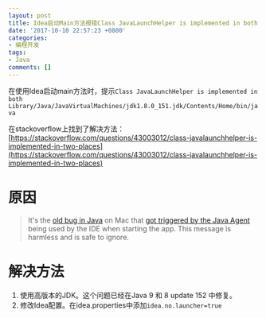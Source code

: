 ```yaml
---
layout: post
title: Idea启动Main方法报错Class JavaLaunchHelper is implemented in both
date: '2017-10-10 22:57:23 +0800'
categories:
- 编程开发
tags:
- Java
comments: []
---
```

在使用Idea启动main方法时，提示`Class JavaLaunchHelper is implemented in both Library/Java/JavaVirtualMachines/jdk1.8.0_151.jdk/Contents/Home/bin/java`

在stackoverflow上找到了解决方法：[https://stackoverflow.com/questions/43003012/class-javalaunchhelper-is-implemented-in-two-places](https://stackoverflow.com/questions/43003012/class-javalaunchhelper-is-implemented-in-two-places)

# 原因

> It's the [old bug in Java](https://bugs.openjdk.java.net/browse/JDK-8022291) on Mac that [got triggered by the Java Agent](https://github.com/JetBrains/intellij-community/commit/4fde1be3df5f7c145f943a969eb261e32bf72ef6) being used by the IDE when starting the app. This message is harmless and is safe to ignore.

# 解决方法

1. 使用高版本的JDK。这个问题已经在Java 9 和 8 update 152 中修复。
2. 修改Idea配置。在idea.properties中添加`idea.no.launcher=true`
